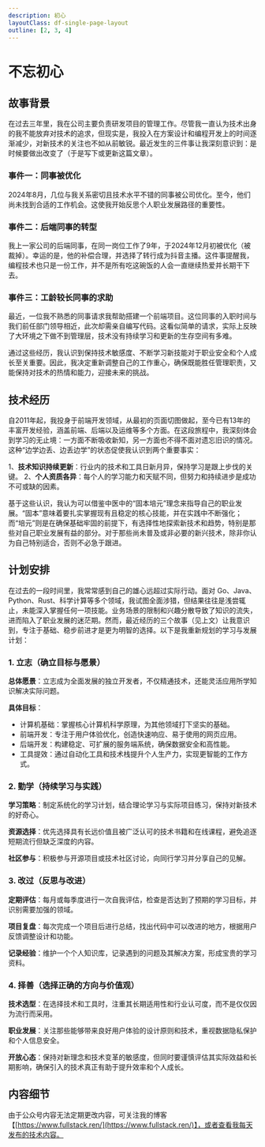```yaml
---
description: 初心
layoutClass: df-single-page-layout
outline: [2, 3, 4]
---
```


<style src="./components/df-common/index.scss"></style>

# 不忘初心

## 故事背景

在过去三年里，我在公司主要负责研发项目的管理工作。尽管我一直认为技术出身的我不能放弃对技术的追求，但现实是，我投入在方案设计和编程开发上的时间逐渐减少，对新技术的关注也不如从前敏锐。最近发生的三件事让我深刻意识到：是时候要做出改变了（于是写下或更新这篇文章）。

### 事件一：同事被优化

2024年8月，几位与我关系密切且技术水平不错的同事被公司优化。至今，他们尚未找到合适的工作机会。这使我开始反思个人职业发展路径的重要性。

### 事件二：后端同事的转型

我上一家公司的后端同事，在同一岗位工作了9年，于2024年12月初被优化（被裁掉）。幸运的是，他的补偿合理，并选择了转行成为抖音主播。这件事提醒我，编程技术也只是一份工作，并不是所有吃这碗饭的人会一直继续热爱并长期干下去。

### 事件三：工龄较长同事的求助

最近，一位我不熟悉的同事请求我帮助搭建一个前端项目。这位同事的入职时间与我们前任部门领导相近，此次却需亲自编写代码。这看似简单的请求，实际上反映了大环境之下做不到管理层，技术没有持续学习和更新的生存空间有多难。

通过这些经历，我认识到保持技术敏感度、不断学习新技能对于职业安全和个人成长至关重要。因此，我决定重新调整自己的工作重心，确保既能胜任管理职责，又能保持对技术的热情和能力，迎接未来的挑战。

## 技术经历

自2011年起，我投身于前端开发领域，从最初的页面切图做起，至今已有13年的丰富开发经验，涵盖前端、后端以及运维等多个方面。在这段旅程中，我深刻体会到学习的无止境：一方面不断吸收新知，另一方面也不得不面对遗忘旧识的情况。这种“边学边丢、边丢边学”的状态促使我认识到两个重要事实：

1、**技术知识持续更新**：行业内的技术和工具日新月异，保持学习是跟上步伐的关键。
2、**个人资质各异**：每个人的学习能力和天赋不同，但努力和持续进步是成功不可或缺的因素。

基于这些认识，我认为可以借鉴中医中的“固本培元”理念来指导自己的职业发展。“固本”意味着要扎实掌握现有且稳定的核心技能，并在实践中不断强化；而“培元”则是在确保基础牢固的前提下，有选择性地探索新技术和趋势，特别是那些对自己职业发展有益的部分。对于那些尚未普及或非必要的新兴技术，除非你认为自己特别适合，否则不必急于跟进。

## 计划安排

在过去的一段时间里，我常常感到自己的雄心远超过实际行动。面对 Go、Java、Python、Rust、科学计算等多个领域，我试图全面涉猎，但结果往往是浅尝辄止，未能深入掌握任何一项技能。业务场景的限制和兴趣分散导致了知识的流失，进而陷入了职业发展的迷茫期。然而，最近经历的三个故事（见上文）让我意识到，专注于基础、稳步前进才是更为明智的选择。以下是我重新规划的学习与发展计划：

### 1. 立志（确立目标与愿景）

**总体愿景**：立志成为全面发展的独立开发者，不仅精通技术，还能灵活应用所学知识解决实际问题。

**具体目标**：

- 计算机基础：掌握核心计算机科学原理，为其他领域打下坚实的基础。
- 前端开发：专注于用户体验优化，创造快速响应、易于使用的网页应用。
- 后端开发：构建稳定、可扩展的服务端系统，确保数据安全和高性能。
- 工具提效：通过自动化工具和技术栈提升个人生产力，实现更智能的工作方式。

### 2. 勤学（持续学习与实践）

**学习策略**：制定系统化的学习计划，结合理论学习与实际项目练习，保持对新技术的好奇心。

**资源选择**：优先选择具有长远价值且被广泛认可的技术书籍和在线课程，避免追逐短期流行但缺乏深度的内容。

**社区参与**：积极参与开源项目或技术社区讨论，向同行学习并分享自己的见解。

### 3. 改过（反思与改进）

**定期评估**：每月或每季度进行一次自我评估，检查是否达到了预期的学习目标，并识别需要加强的领域。

**项目复盘**：每次完成一个项目后进行总结，找出代码中可以改进的地方，根据用户反馈调整设计和功能。

**记录经验**：维护一个个人知识库，记录遇到的问题及其解决方案，形成宝贵的学习资料。

### 4. 择善（选择正确的方向与价值观）

**技术选型**：在选择技术和工具时，注重其长期适用性和行业认可度，而不是仅仅因为流行而采用。

**职业发展**：关注那些能够带来良好用户体验的设计原则和技术，重视数据隐私保护和个人信息安全。

**开放心态**：保持对新理念和技术变革的敏感度，但同时要谨慎评估其实际效益和长期影响，确保引入的技术真正有助于提升效率和个人成长。

## 内容细节

由于公众号内容无法定期更改内容，可关注我的博客【[https://www.fullstack.ren/](https://www.fullstack.ren/)】，或者查看我每天发布的技术内容。
